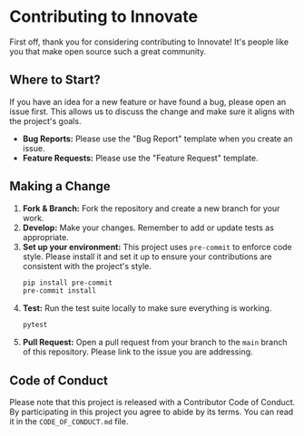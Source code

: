 # Contributing to Innovate

First off, thank you for considering contributing to Innovate! It's people like you that make open source such a great community.

## Where to Start?

If you have an idea for a new feature or have found a bug, please open an issue first. This allows us to discuss the change and make sure it aligns with the project's goals.

*   **Bug Reports:** Please use the "Bug Report" template when you create an issue.
*   **Feature Requests:** Please use the "Feature Request" template.

## Making a Change

1.  **Fork & Branch:** Fork the repository and create a new branch for your work.
2.  **Develop:** Make your changes. Remember to add or update tests as appropriate.
3.  **Set up your environment:** This project uses `pre-commit` to enforce code style. Please install it and set it up to ensure your contributions are consistent with the project's style.
    ```bash
    pip install pre-commit
    pre-commit install
    ```
4.  **Test:** Run the test suite locally to make sure everything is working.
    ```bash
    pytest
    ```
5.  **Pull Request:** Open a pull request from your branch to the `main` branch of this repository. Please link to the issue you are addressing.

## Code of Conduct

Please note that this project is released with a Contributor Code of Conduct. By participating in this project you agree to abide by its terms. You can read it in the `CODE_OF_CONDUCT.md` file.